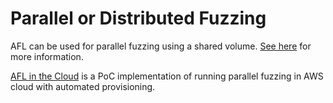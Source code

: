 # Parallel or Distributed Fuzzing

AFL can be used for parallel fuzzing using a shared volume. [See here](http://lcamtuf.coredump.cx/afl/README.txt) for more information.

[AFL in the Cloud](https://github.com/abhisek/afl-in-the-cloud) is a PoC implementation of running parallel fuzzing in AWS cloud with automated provisioning.
